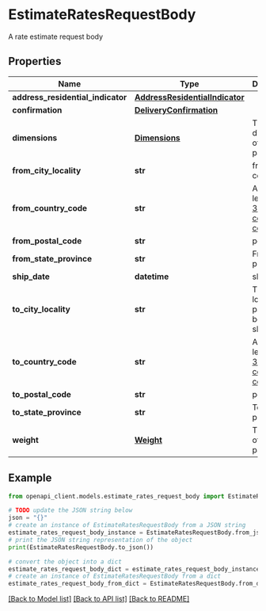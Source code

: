 # EstimateRatesRequestBody

A rate estimate request body

## Properties

Name | Type | Description | Notes
------------ | ------------- | ------------- | -------------
**address_residential_indicator** | [**AddressResidentialIndicator**](AddressResidentialIndicator.md) |  | [optional] 
**confirmation** | [**DeliveryConfirmation**](DeliveryConfirmation.md) |  | [optional] 
**dimensions** | [**Dimensions**](Dimensions.md) | The dimensions of the package | [optional] 
**from_city_locality** | **str** | from postal code | 
**from_country_code** | **str** | A two-letter [ISO 3166-1 country code](https://en.wikipedia.org/wiki/ISO_3166-1)  | 
**from_postal_code** | **str** | postal code | 
**from_state_province** | **str** | From state province | 
**ship_date** | **datetime** | ship date | 
**to_city_locality** | **str** | The city locality the package is being shipped to | 
**to_country_code** | **str** | A two-letter [ISO 3166-1 country code](https://en.wikipedia.org/wiki/ISO_3166-1)  | 
**to_postal_code** | **str** | postal code | 
**to_state_province** | **str** | To state province | 
**weight** | [**Weight**](Weight.md) | The weight of the package | 

## Example

```python
from openapi_client.models.estimate_rates_request_body import EstimateRatesRequestBody

# TODO update the JSON string below
json = "{}"
# create an instance of EstimateRatesRequestBody from a JSON string
estimate_rates_request_body_instance = EstimateRatesRequestBody.from_json(json)
# print the JSON string representation of the object
print(EstimateRatesRequestBody.to_json())

# convert the object into a dict
estimate_rates_request_body_dict = estimate_rates_request_body_instance.to_dict()
# create an instance of EstimateRatesRequestBody from a dict
estimate_rates_request_body_from_dict = EstimateRatesRequestBody.from_dict(estimate_rates_request_body_dict)
```
[[Back to Model list]](../README.md#documentation-for-models) [[Back to API list]](../README.md#documentation-for-api-endpoints) [[Back to README]](../README.md)


